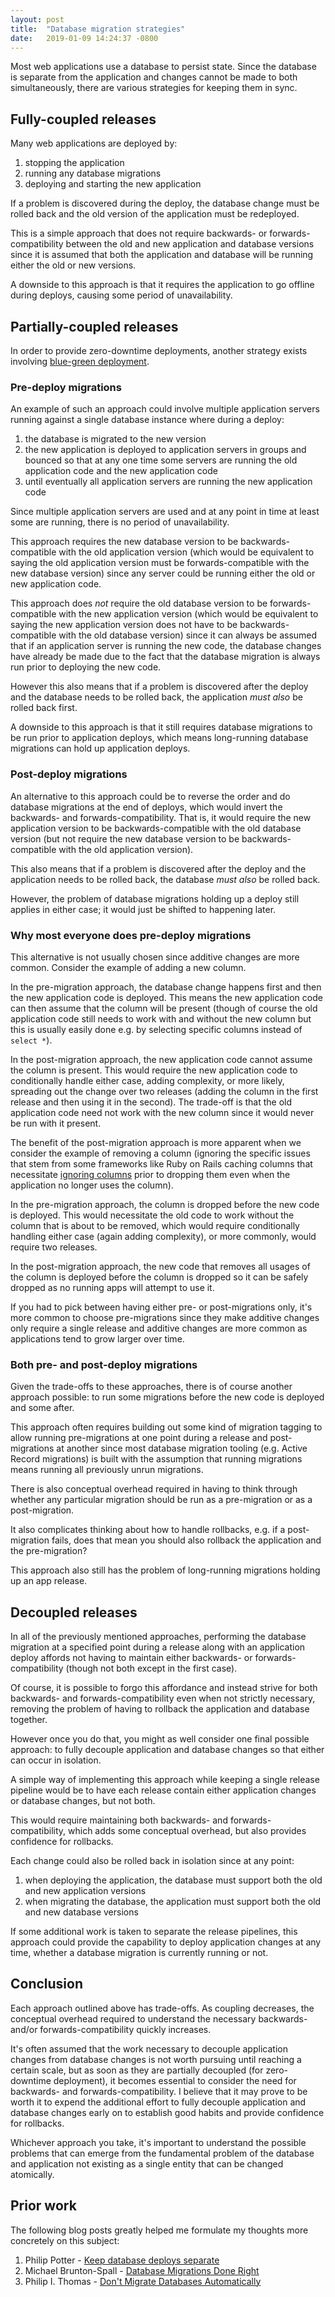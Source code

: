 ```yaml
---
layout: post
title:  "Database migration strategies"
date:   2019-01-09 14:24:37 -0800
---
```

Most web applications use a database to persist state.
Since the database is separate from the application and changes cannot be made to both simultaneously, there are various strategies for keeping them in sync.

## Fully-coupled releases

Many web applications are deployed by:

1. stopping the application
2. running any database migrations
3. deploying and starting the new application

If a problem is discovered during the deploy, the database change must be rolled back and the old version of the application must be redeployed.

This is a simple approach that does not require backwards- or forwards-compatibility between the old and new application and database versions since it is assumed that both the application and database will be running either the old or new versions.

A downside to this approach is that it requires the application to go offline during deploys, causing some period of unavailability.

## Partially-coupled releases

In order to provide zero-downtime deployments, another strategy exists involving [blue-green deployment](https://martinfowler.com/bliki/BlueGreenDeployment.html).

### Pre-deploy migrations

An example of such an approach could involve multiple application servers running against a single database instance where during a deploy:

1. the database is migrated to the new version
2. the new application is deployed to application servers in groups and bounced so that at any one time some servers are running the old application code and the new application code
3. until eventually all application servers are running the new application code

Since multiple application servers are used and at any point in time at least some are running, there is no period of unavailability.

This approach requires the new database version to be backwards-compatible with the old application version (which would be equivalent to saying the old application version must be forwards-compatible with the new database version) since any server could be running either the old or new application code.

This approach does *not* require the old database version to be forwards-compatible with the new application version (which would be equivalent to saying the new application version does not have to be backwards-compatible with the old database version) since it can always be assumed that if an application server is running the new code, the database changes have already be made due to the fact that the database migration is always run prior to deploying the new code.

However this also means that if a problem is discovered after the deploy and the database needs to be rolled back, the application *must also* be rolled back first.

A downside to this approach is that it still requires database migrations to be run prior to application deploys, which means long-running database migrations can hold up application deploys.

### Post-deploy migrations

An alternative to this approach could be to reverse the order and do database migrations at the end of deploys, which would invert the backwards- and forwards-compatibility.
That is, it would require the new application version to be backwards-compatible with the old database version (but not require the new database version to be backwards-compatible with the old application version).

This also means that if a problem is discovered after the deploy and the application needs to be rolled back, the database *must also* be rolled back.

However, the problem of database migrations holding up a deploy still applies in either case; it would just be shifted to happening later.

### Why most everyone does pre-deploy migrations

This alternative is not usually chosen since additive changes are more common.
Consider the example of adding a new column.

In the pre-migration approach, the database change happens first and then the new application code is deployed.
This means the new application code can then assume that the column will be present (though of course the old application code still needs to work with and without the new column but this is usually easily done e.g. by selecting specific columns instead of `select *`).

In the post-migration approach, the new application code cannot assume the column is present.
This would require the new application code to conditionally handle either case, adding complexity, or more likely, spreading out the change over two releases (adding the column in the first release and then using it in the second).
The trade-off is that the old application code need not work with the new column since it would never be run with it present.

The benefit of the post-migration approach is more apparent when we consider the example of removing a column (ignoring the specific issues that stem from some frameworks like Ruby on Rails caching columns that necessitate [ignoring columns](https://github.com/rails/rails/pull/21720) prior to dropping them even when the application no longer uses the column).

In the pre-migration approach, the column is dropped before the new code is deployed.
This would necessitate the old code to work without the column that is about to be removed, which would require conditionally handling either case (again adding complexity), or more commonly, would require two releases.

In the post-migration approach, the new code that removes all usages of the column is deployed before the column is dropped so it can be safely dropped as no running apps will attempt to use it.

If you had to pick between having either pre- or post-migrations only, it's more common to choose pre-migrations since they make additive changes only require a single release and additive changes are more common as applications tend to grow larger over time.

### Both pre- and post-deploy migrations

Given the trade-offs to these approaches, there is of course another approach possible: to run some migrations before the new code is deployed and some after.

This approach often requires building out some kind of migration tagging to allow running pre-migrations at one point during a release and post-migrations at another since most database migration tooling (e.g. Active Record migrations) is built with the assumption that running migrations means running all previously unrun migrations.

There is also conceptual overhead required in having to think through whether any particular migration should be run as a pre-migration or as a post-migration.

It also complicates thinking about how to handle rollbacks, e.g. if a post-migration fails, does that mean you should also rollback the application and the pre-migration?

This approach also still has the problem of long-running migrations holding up an app release.

## Decoupled releases

In all of the previously mentioned approaches, performing the database migration at a specified point during a release along with an application deploy affords not having to maintain either backwards- or forwards-compatibility (though not both except in the first case).

Of course, it is possible to forgo this affordance and instead strive for both backwards- and forwards-compatibility even when not strictly necessary, removing the problem of having to rollback the application and database together.

However once you do that, you might as well consider one final possible approach: to fully decouple application and database changes so that either can occur in isolation.

A simple way of implementing this approach while keeping a single release pipeline would be to have each release contain either application changes or database changes, but not both.

This would require maintaining both backwards- and forwards-compatibility, which adds some conceptual overhead, but also provides confidence for rollbacks.

Each change could also be rolled back in isolation since at any point:
1. when deploying the application, the database must support both the old and new application versions
2. when migrating the database, the application must support both the old and new database versions

If some additional work is taken to separate the release pipelines, this approach could provide the capability to deploy application changes at any time, whether a database migration is currently running or not.

## Conclusion

Each approach outlined above has trade-offs. As coupling decreases, the conceptual overhead required to understand the necessary backwards- and/or forwards-compatibility quickly increases.

It's often assumed that the work necessary to decouple application changes from database changes is not worth pursuing until reaching a certain scale, but as soon as they are partially decoupled (for zero-downtime deployment), it becomes essential to consider the need for backwards- and forwards-compatibility. I believe that it may prove to be worth it to expend the additional effort to fully decouple application and database changes early on to establish good habits and provide confidence for rollbacks.

Whichever approach you take, it's important to understand the possible problems that can emerge from the fundamental problem of the database and application not existing as a single entity that can be changed atomically.

## Prior work

The following blog posts greatly helped me formulate my thoughts more concretely on this subject:

1. Philip Potter - [Keep database deploys separate](http://www.philandstuff.com/2018/04/04/keep-database-deploys-separate.html)
2. Michael Brunton-Spall - [Database Migrations Done Right](http://www.brunton-spall.co.uk/post/2014/05/06/database-migrations-done-right/)
3. Philip I. Thomas - [Don't Migrate Databases Automatically](https://blog.staffjoy.com/dont-migrate-databases-automatically-5039ab061365)
